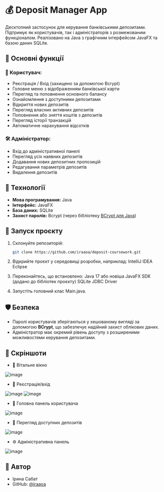 # 💰 Deposit Manager App

Десктопний застосунок для керування банківськими депозитами. Підтримує як користувачів, так і адміністраторів з розмежованим функціоналом. Реалізовано на Java з графічним інтерфейсом JavaFX та базою даних SQLite.

## 🔑 Основні функції

### 👤 Користувач:
- Реєстрація / Вхід (захищено за допомогою Bcrypt)
- Головне меню з відображенням банківської карти
- Перегляд та поповнення основного балансу
- Ознайомлення з доступними депозитами
- Відкриття нових депозитів
- Перегляд власних активних депозитів
- Поповнення або зняття коштів з депозитів
- Перегляд історії транзакцій
- Автоматичне нарахування відсотків

### 🛠️ Адміністратор:
- Вхід до адміністративної панелі
- Перегляд усіх наявних депозитів
- Додавання нових депозитних пропозицій
- Редагування параметрів депозитів
- Видалення депозитів

## 🧰 Технології

- **Мова програмування:** Java
- **Інтерфейс:** JavaFX
- **База даних:** SQLite
- **Захист паролів:** Bcrypt (через бібліотеку [BCrypt для Java](https://github.com/patrickfav/bcrypt))

## 🚀 Запуск проєкту

1. Склонуйте репозиторій:
   ```bash
   git clone https://github.com/iraaoa/deposit-coursework.git
   
2. Відкрийте проєкт у середовищі розробки, наприклад:
IntelliJ IDEA
Eclipse

3. Переконайтесь, що встановлено:
Java 17 або новіша
JavaFX SDK (додано до бібліотек проєкту)
SQLite JDBC Driver

4. Запустіть головний клас Main.java.


## 🛡 Безпека

- Паролі користувачів зберігаються у хешованому вигляді за допомогою **BCrypt**, що забезпечує надійний захист облікових даних.
- Адміністратор має окремий рівень доступу з розширеними можливостями керування депозитами.

## 📸 Скріншоти

- 🧾 Вітальне вікно
  
![image](https://github.com/user-attachments/assets/3af0b724-6fbf-42ba-be61-ee8fb206e2fd)

- 🧾 Реєстрація/вхід

![image](https://github.com/user-attachments/assets/72f62ec8-1d26-483d-b9a9-ff436dea6f56)
![image](https://github.com/user-attachments/assets/042250f6-62dd-44fb-9044-88a3293479be)

- 🧾 Головна панель користувача
  
![image](https://github.com/user-attachments/assets/9032df8f-c783-4e4a-9b45-aa3e24128711)

- 💼 Перегляд доступних депозитів

![image](https://github.com/user-attachments/assets/2dee45cc-e801-4f27-9b7f-8fd49aba0024)

- ⚙️ Адміністративна панель

![image](https://github.com/user-attachments/assets/98b6ef16-a098-4d7c-8f61-681b7478608b)


## 👤 Автор

- Ірина Сабат
- GitHub: [@iraaoa](https://github.com/iraaoa)
